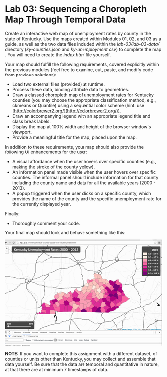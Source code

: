 # Lab 03: Sequencing a Choropleth Map Through Temporal Data

Create an interactive web map of unemployment rates by county in the state of Kentucky. Use the maps created within Modules 01, 02, and 03 as a guide, as well as the two data files included within the *lab-03/lab-03-data/* directory (*ky-counties.json* and *ky-unemployment.csv*)  to complete the map . You will need to create the *index.html* file yourself.

Your map should fulfill the following requirements, covered explicitly within the previous modules (feel free to examine, cut, paste, and modify code from previous solutions):

* Load two external files (provided) at runtime.
* Process these data, binding attribute data to geometries.
* Draw a classed choropleth map of unemployment rates for Kentucky counties (you may choose the appropriate classification method, e.g., ckmeans or Quantile) using a sequential color scheme (hint: use [http://colorbrewer2.org/](http://colorbrewer2.org/)).
* Draw an accompanying legend with an appropriate legend title and class break labels.
* Display the map at 100% width and height of the browser window's viewport.
* Provide a meaningful title for the map, placed upon the map.

In addition to these requirements, your map should also provide the following UI enhancements for the user:

* A visual affordance when the user hovers over specific counties (e.g., making the stroke of the county yellow).
* An information panel made visible when the user hovers over specific counties. The informal panel should include information for that county including the county name and data for all the available years (2000 - 2013).
* A popup triggered when the user clicks on a specific county, which provides the name of the county and the specific unemployment rate for the currently displayed year.

Finally:

* Thoroughly comment your code.

Your final map should look and behave something like this:

![Final product for lab 03 assignment](lab-03-graphics/lab-03-final.gif)

**NOTE:** If you want to complete this assignment with a different dataset, of counties or units other than Kentucky, you may collect and assemble that data yourself. Be sure that the data are temporal and quantitative in nature, at that there are at minimum 7 timestamps of data.
